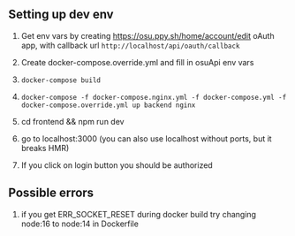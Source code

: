 ## Setting up dev env

1.  Get env vars by creating https://osu.ppy.sh/home/account/edit oAuth app, with callback url
    `http://localhost/api/oauth/callback`

1.  Create docker-compose.override.yml and fill in osuApi env vars

1.  `docker-compose build`
1.  `docker-compose -f docker-compose.nginx.yml -f docker-compose.yml -f docker-compose.override.yml up backend nginx`
1.  cd frontend && npm run dev

1.  go to localhost:3000 (you can also use localhost without ports, but it breaks HMR)

1.  If you click on login button you should be authorized

## Possible errors

1. if you get ERR_SOCKET_RESET during docker build try changing node:16 to node:14 in Dockerfile
